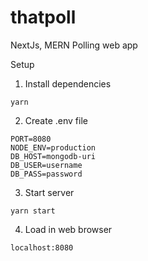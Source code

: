 # thatpoll
NextJs, MERN Polling web app

Setup
1. Install dependencies
```
yarn
```
2. Create .env file
```
PORT=8080
NODE_ENV=production
DB_HOST=mongodb-uri
DB_USER=username
DB_PASS=password
```
3. Start server
```
yarn start
```
4. Load in web browser
```
localhost:8080
```
